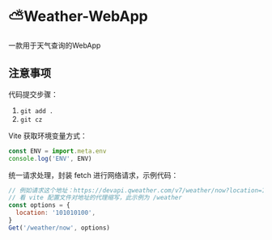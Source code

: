 # ⛅Weather-WebApp
一款用于天气查询的WebApp

## 注意事项

代码提交步骤：

1. `git add .`
2. `git cz`

Vite 获取环境变量方式：

```js
const ENV = import.meta.env
console.log('ENV', ENV)
```

统一请求处理，封装 fetch 进行网络请求，示例代码：

```js
// 例如请求这个地址：https://devapi.qweather.com/v7/weather/now?location=101010100&key=你的KEY
// 看 vite 配置文件对地址的代理缩写，此示例为 /weather
const options = {
  location: '101010100',
}
Get('/weather/now', options)
```
